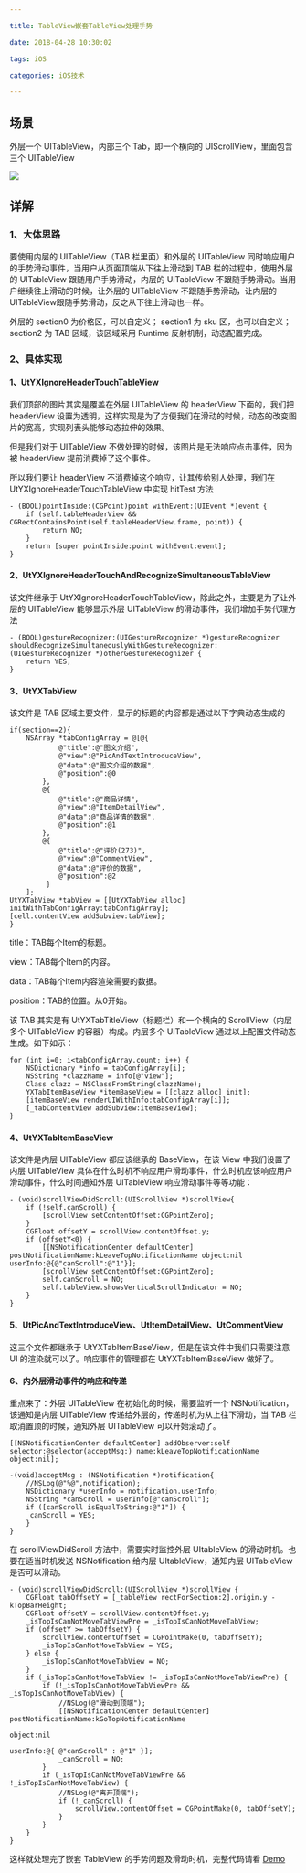 ```yaml
---

title: TableView嵌套TableView处理手势

date: 2018-04-28 10:30:02

tags: iOS

categories: iOS技术

---
```


## 场景

外层一个 UITableView，内部三个 Tab，即一个横向的 UIScrollView，里面包含三个 UITableView

![](https://github.com/huangzhifei/UtilityKits/raw/master/UtilityKits/TableNestTable-45/tableview.gif)

## 详解

### 1、大体思路

要使用内层的 UITableView（TAB 栏里面）和外层的 UITableView 同时响应用户的手势滑动事件，当用户从页面顶端从下往上滑动到 TAB 栏的过程中，使用外层的 UITableView 跟随用户手势滑动，内层的 UITableView 不跟随手势滑动。当用户继续往上滑动的时候，让外层的 UITableView 不跟随手势滑动，让内层的 UITableView跟随手势滑动，反之从下往上滑动也一样。

外层的 section0 为价格区，可以自定义；
section1 为 sku 区，也可以自定义；
section2 为 TAB 区域，该区域采用 Runtime 反射机制，动态配置完成。


### 2、具体实现

#### 1、UtYXIgnoreHeaderTouchTableView

我们顶部的图片其实是覆盖在外层 UITableView 的 headerView 下面的，我们把 headerView 设置为透明，这样实现是为了方便我们在滑动的时候，动态的改变图片的宽高，实现列表头能够动态拉伸的效果。

但是我们对于 UITableView 不做处理的时候，该图片是无法响应点击事件，因为被 headerView 提前消费掉了这个事件。

所以我们要让 headerView 不消费掉这个响应，让其传给别人处理，我们在 UtYXIgnoreHeaderTouchTableView 中实现 hitTest 方法

```
- (BOOL)pointInside:(CGPoint)point withEvent:(UIEvent *)event {
	if (self.tableHeaderView && CGRectContainsPoint(self.tableHeaderView.frame, point)) {
		return NO;
	}
	return [super pointInside:point withEvent:event];
}
```

#### 2、UtYXIgnoreHeaderTouchAndRecognizeSimultaneousTableView

该文件继承于 UtYXIgnoreHeaderTouchTableView，除此之外，主要是为了让外层的 UITableView 能够显示外层 UITableView 的滑动事件，我们增加手势代理方法

```
- (BOOL)gestureRecognizer:(UIGestureRecognizer *)gestureRecognizer shouldRecognizeSimultaneouslyWithGestureRecognizer:(UIGestureRecognizer *)otherGestureRecognizer {
    return YES;
}
```

#### 3、UtYXTabView

该文件是 TAB 区域主要文件，显示的标题的内容都是通过以下字典动态生成的

```
if(section==2){
	NSArray *tabConfigArray = @[@{
            @"title":@"图文介绍",
            @"view":@"PicAndTextIntroduceView",
            @"data":@"图文介绍的数据",
            @"position":@0
        },
        @{
            @"title":@"商品详情",
            @"view":@"ItemDetailView",
            @"data":@"商品详情的数据",
            @"position":@1
        },
        @{
            @"title":@"评价(273)",
            @"view":@"CommentView",
            @"data":@"评价的数据",
            @"position":@2
         }
    ];
UtYXTabView *tabView = [[UtYXTabView alloc] initWithTabConfigArray:tabConfigArray];
[cell.contentView addSubview:tabView];
}
```

title：TAB每个Item的标题。

view：TAB每个Item的内容。

data：TAB每个Item内容渲染需要的数据。

position：TAB的位置。从0开始。

该 TAB 其实是有 UtYXTabTitleView（标题栏）和一个横向的 ScrollView（内层多个 UITableView 的容器）构成。内层多个 UITableView 通过以上配置文件动态生成。如下如示：

```
for (int i=0; i<tabConfigArray.count; i++) {
	NSDictionary *info = tabConfigArray[i];
	NSString *clazzName = info[@"view"];
	Class clazz = NSClassFromString(clazzName);
	YXTabItemBaseView *itemBaseView = [[clazz alloc] init];
	[itemBaseView renderUIWithInfo:tabConfigArray[i]];
	[_tabContentView addSubview:itemBaseView];
}
```

#### 4、UtYXTabItemBaseView

该文件是内层 UITableView 都应该继承的 BaseView，在该 View 中我们设置了内层 UITableView 具体在什么时机不响应用户滑动事件，什么时机应该响应用户滑动事件，什么时间通知外层 UITableView 响应滑动事件等等功能：

```
- (void)scrollViewDidScroll:(UIScrollView *)scrollView{
	if (!self.canScroll) {
		[scrollView setContentOffset:CGPointZero];
	}
	CGFloat offsetY = scrollView.contentOffset.y;
	if (offsetY<0) {
		[[NSNotificationCenter defaultCenter] postNotificationName:kLeaveTopNotificationName object:nil userInfo:@{@"canScroll":@"1"}];
		[scrollView setContentOffset:CGPointZero];
		self.canScroll = NO;
		self.tableView.showsVerticalScrollIndicator = NO;
	}
}
```

#### 5、UtPicAndTextIntroduceView、UtItemDetailView、UtCommentView

这三个文件都继承于 UtYXTabItemBaseView，但是在该文件中我们只需要注意 UI 的渲染就可以了。响应事件的管理都在 UtYXTabItemBaseView 做好了。


#### **6、内外层滑动事件的响应和传递**

重点来了：外层 UITableView 在初始化的时候，需要监听一个 NSNotification，该通知是内层 UITableView 传递给外层的，传递时机为从上往下滑动，当 TAB 栏取消置顶的时候，通知外层 UITableView 可以开始滚动了。

```
[[NSNotificationCenter defaultCenter] addObserver:self selector:@selector(acceptMsg:) name:kLeaveTopNotificationName object:nil];

-(void)acceptMsg : (NSNotification *)notification{
	//NSLog(@"%@",notification);
	NSDictionary *userInfo = notification.userInfo;
	NSString *canScroll = userInfo[@"canScroll"];
	if ([canScroll isEqualToString:@"1"]) {
	_canScroll = YES;
	}
}
```

在 scrollViewDidScroll 方法中，需要实时监控外层 UItableView 的滑动时机。也要在适当时机发送 NSNotification 给内层 UItableView，通知内层 UITableView 是否可以滑动。



```
- (void)scrollViewDidScroll:(UIScrollView *)scrollView {
    CGFloat tabOffsetY = [_tableView rectForSection:2].origin.y - kTopBarHeight;
    CGFloat offsetY = scrollView.contentOffset.y;
    _isTopIsCanNotMoveTabViewPre = _isTopIsCanNotMoveTabView;
    if (offsetY >= tabOffsetY) {
        scrollView.contentOffset = CGPointMake(0, tabOffsetY);
        _isTopIsCanNotMoveTabView = YES;
    } else {
        _isTopIsCanNotMoveTabView = NO;
    }
    if (_isTopIsCanNotMoveTabView != _isTopIsCanNotMoveTabViewPre) {
        if (!_isTopIsCanNotMoveTabViewPre && _isTopIsCanNotMoveTabView) {
            //NSLog(@"滑动到顶端");
            [[NSNotificationCenter defaultCenter] postNotificationName:kGoTopNotificationName
                                                                object:nil
                                                              userInfo:@{ @"canScroll" : @"1" }];
            _canScroll = NO;
        }
        if (_isTopIsCanNotMoveTabViewPre && !_isTopIsCanNotMoveTabView) {
            //NSLog(@"离开顶端");
            if (!_canScroll) {
                scrollView.contentOffset = CGPointMake(0, tabOffsetY);
            }
        }
    }
}
```

这样就处理完了嵌套 TableView 的手势问题及滑动时机，完整代码请看 [Demo](https://github.com/huangzhifei/UtilityKits/tree/master/UtilityKits/TableNestTable-45)




